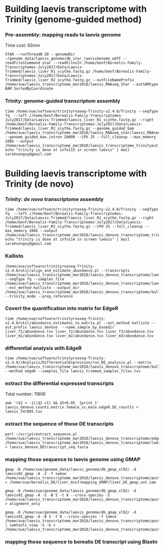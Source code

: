 

# Building laevis transcriptome with Trinity (genome-guided method)

### Pre-assembly: mapping reads to laevis genome
Time cost:  92min
```
STAR --runThreadN 20 --genomeDir ~/genome_data/laevis_genome/db_star_laevisGenome_wGTF --readFilesCommand zcat --readFilesIn /home/benf/Borealis-Family-Transcriptomes-July2017/Data/Laevis-Trimmed/laevis_liver_R1_scythe.fastq.gz /home/benf/Borealis-Family-Transcriptomes-July2017/Data/Laevis-Trimmed/laevis_liver_R2_scythe.fastq.gz --outFileNamePrefix /home/xue/laevis_transcriptome_mar2018/laevis_RNAseq_Star --outSAMtype BAM SortedByCoordinate
```
### Trinity: genome-guided transcriptom assembly

```
time /home/xue/software/trinityrnaseq-Trinity-v2.4.0/Trinity --seqType fq  --left //home/benf/Borealis-Family-Transcriptomes-July2017/Data/Laevis-Trimmed/laevis_liver_R1_scythe.fastq.gz --right /home/benf/Borealis-Family-Transcriptomes-July2017/Data/Laevis-Trimmed/laevis_liver_R2_scythe.fastq.gz --genome_guided_bam /home/xue/laevis_transcriptome_mar2018/laevis_RNAseq_star/laevis_RNAseq_StarAligned.sortedByCoord.out.bam --genome_guided_max_intron 20000 --CPU 25 --full_cleanup --max_memory 200G --output /home/xue/laevis_transcriptome_mar2018/laevis_transcriptome_trinityout; echo "trinity is done at info115 in screen laevis" | mail sarahsongxy@gmail.com
```
# Building laevis transcriptome with Trinity (de novo)
### Trinity: *de novo* transcriptome assembly
```
time /home/xue/software/trinityrnaseq-Trinity-v2.4.0/Trinity --seqType fq  --left //home/benf/Borealis-Family-Transcriptomes-July2017/Data/Laevis-Trimmed/laevis_liver_R1_scythe.fastq.gz --right /home/benf/Borealis-Family-Transcriptomes-July2017/Data/Laevis-Trimmed/laevis_liver_R2_scythe.fastq.gz --CPU 25 --full_cleanup --max_memory 200G --output /home/xue/laevis_transcriptome_mar2018/laevis_denovo_transcriptome_trinityout; echo "trinity is done at info114 in screen laevis" | mail sarahsongxy@gmail.com
```
### Kallisto
```
/home/xue/software/trinityrnaseq-Trinity-v2.4.0/util/align_and_estimate_abundance.pl --transcripts /home/xue/laevis_transcriptome_mar2018/laevis_denovo_transcriptome/laevis_denovo_transcriptome_trinityout.Trinity.fasta --seqType fq --samples_file /home/xue/laevis_transcriptome_mar2018/laevis_denovo_transcriptome/laevis_trimmed_samples_files.tsv --est_method kallisto --output_dir /home/xue/laevis_transcriptome_mar2018/laevis_denovo_transcriptome/kallisto_out --trinity_mode --prep_reference
```
### Covert the quantification into matrix for EdgeR
```
time /home/xue/software/trinityrnaseq-Trinity-v2.4.0/util/abundance_estimates_to_matrix.pl --est_method kallisto --out_prefix laevis_denovo  --name_sample_by_basedir liver_f1/abundance.tsv liver_f2/abundance.tsv liver_f3/abundance.tsv liver_m1/abundance.tsv liver_m2/abundance.tsv liver_m3/abundance.tsv 
```
### differential analysis with EdgeR
```
time /home/xue/software/trinityrnaseq-Trinity-v2.4.0//Analysis/DifferentialExpression/run_DE_analysis.pl --matrix /home/xue/laevis_transcriptome_mar2018/laevis_denovo_transcriptome/kallisto_out/laevis_denovo.counts.matrix --method edgeR --samples_file laevis_trimmed_samples_files.tsv
```
### extract the differential expressed transcripts
Total number: 11806
```
awk '($2 < -1||$2 >1) && $5<0.05  {print }' laevis_denovo.counts.matrix.female_vs_male.edgeR.DE_results > laevis_fdr005.tsv

```
### extract the sequence of those DE transcripts
```
perl ~/script/extract_sequence.pl /home/xue/laevis_transcriptome_mar2018/laevis_denovo_transcriptome/edgeR_out/laevis_fdr005.tsv /home/xue/laevis_transcriptome_mar2018/laevis_denovo_transcriptome/laevis_denovo_transcriptome_trinityout.Trinity.fasta > laevis_denovo_DEtranscript_seq.fasta
```
### mapping those sequence to laevis genome using GMAP
```
gmap -D /home/xue/genome_data/laevis_genome/db_gmap_xl92/ -d laevis92_gmap -A -Z -f samse /home/xue/laevis_transcriptome_mar2018/laevis_denovo_transcriptome/post_DE/laevis_denovo_DEtranscript_seq.fasta > /home/xue/borealis_DE/liver_mvsf/mapping_GMAP/liver_DE_gmap_out.sam

gmap -D /home/xue/genome_data/laevis_genome/db_gmap_xl92/ -d laevis92_gmap -A -S -B 5 -t 8 --cross-species -S /home/xue/laevis_transcriptome_mar2018/laevis_denovo_transcriptome/post_DE/laevis_denovo_DEtranscript_seq.fasta > alignment_only

gmap -D /home/xue/genome_data/laevis_genome/db_gmap_xl92/ -d laevis92_gmap -A -B 5 -t 8 --cross-species -f samse /home/xue/laevis_transcriptome_mar2018/laevis_denovo_transcriptome/post_DE/laevis_denovo_DEtranscript_seq.fasta | samtools view -S -b > /home/xue/laevis_transcriptome_mar2018/laevis_denovo_transcriptome/post_DE/laevis_denovo_DEtranscript_genome_gmap.bam
```

### mapping those sequence to borealis DE transcript using Blastn


